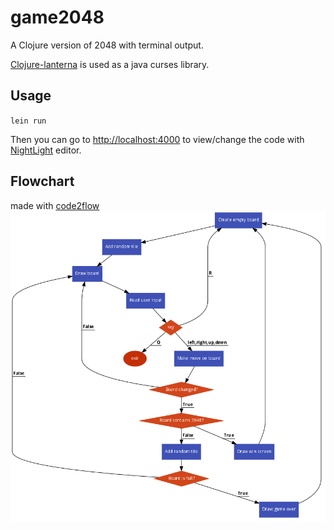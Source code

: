 # game2048

A Clojure version of 2048 with terminal output.

[Clojure-lanterna](https://github.com/MultiMUD/clojure-lanterna) is used as a java curses library.
## Usage

`lein run`

Then you can go to [http://localhost:4000](http://localhost:4000) to view/change the code with [NightLight](https://sekao.net/nightlight/) editor.
## Flowchart
made with [code2flow](https://code2flow.com)
![Game flowchart](/docs/flowchart.png)
